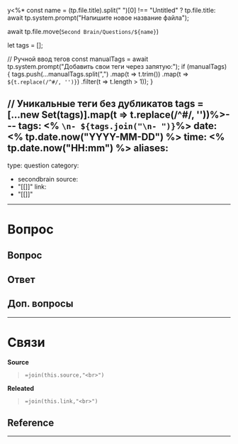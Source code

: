 у<%*
const name = (tp.file.title).split(" ")[0] !== "Untitled" ? tp.file.title: await tp.system.prompt("Напишите новое название файла");

await tp.file.move(`Second Brain/Questions/${name}`)

let tags = [];


// Ручной ввод тегов
const manualTags = await tp.system.prompt("Добавить свои теги через запятую:");
if (manualTags) {
    tags.push(...manualTags.split(",")
        .map(t => t.trim())
        .map(t => `${t.replace(/^#/, '')}`) 
        .filter(t => t.length > 1));
}


// Уникальные теги без дубликатов
tags = [...new Set(tags)].map(t => t.replace(/^#/, ''))%>---
tags: <% `\n- ${tags.join("\n- ")}`%> 
date: <% tp.date.now("YYYY-MM-DD") %>
time: <% tp.date.now("HH:mm") %>
aliases:
-
type: question
category: 
- secondbrain
source: 
- "[[]]"
link: 
- "[[]]"
---
# Вопрос

**Вопрос**
- 

**Ответ**
- 


**Доп. вопросы**
- 


---
# Связи
**Source**
>`=join(this.source,"<br>")`

**Releated**
>`=join(this.link,"<br>")`

**Reference**
- 

---
